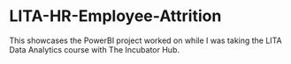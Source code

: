 # LITA-HR-Employee-Attrition
This showcases the PowerBI project worked on while I was taking the LITA Data Analytics course with The Incubator Hub.
